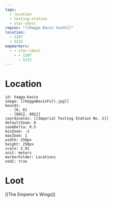 ```yaml
---
tags:
  - location
  - testing-station
  - star-chest
region: "[[Hagga Basin South]]"
location:
  - 1207
  - 5232
mapmarkers:
  - - star-chest
    - - 1207
      - 5232
---
```

# Location

```leaflet
id: hagga-basin
image: [[HaggaBasinFull.jpg]]
bounds:
  - [0, 0]
  - [8012, 8012]
coordinates: [[Imperial Testing Station No. 2]]
defaultZoom: 0
zoomDelta: 0.5
minZoom: -2
maxZoom: 1
width: 250px
height: 250px
scale: 2.81
unit: meters
markerFolder: Locations
noUI: true
```

# Loot
[[The Emperor's Wings]]
